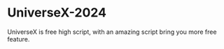 # UniverseX-2024
UniverseX is free high script, with an amazing script bring you more free feature. 
